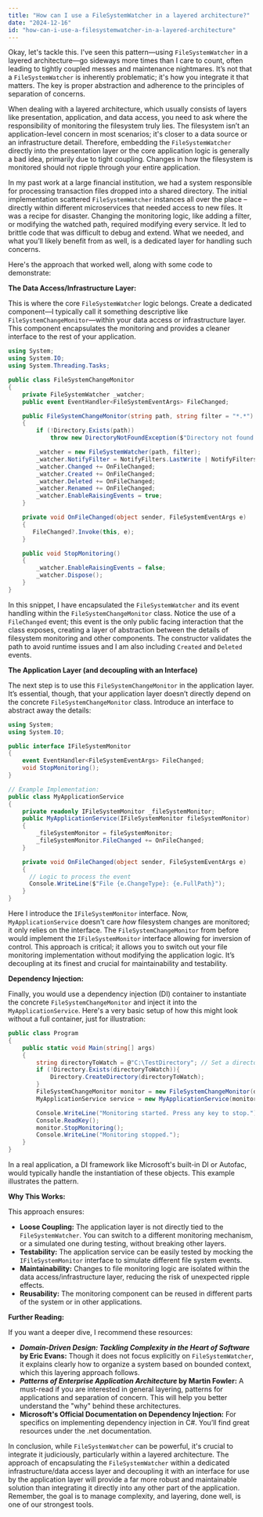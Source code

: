 ```yaml
---
title: "How can I use a FileSystemWatcher in a layered architecture?"
date: "2024-12-16"
id: "how-can-i-use-a-filesystemwatcher-in-a-layered-architecture"
---
```


Okay, let's tackle this. I've seen this pattern—using `FileSystemWatcher` in a layered architecture—go sideways more times than I care to count, often leading to tightly coupled messes and maintenance nightmares. It’s not that a `FileSystemWatcher` is inherently problematic; it's how you integrate it that matters. The key is proper abstraction and adherence to the principles of separation of concerns.

When dealing with a layered architecture, which usually consists of layers like presentation, application, and data access, you need to ask where the responsibility of monitoring the filesystem truly lies. The filesystem isn’t an application-level concern in most scenarios; it's closer to a data source or an infrastructure detail. Therefore, embedding the `FileSystemWatcher` directly into the presentation layer or the core application logic is generally a bad idea, primarily due to tight coupling. Changes in how the filesystem is monitored should not ripple through your entire application.

In my past work at a large financial institution, we had a system responsible for processing transaction files dropped into a shared directory. The initial implementation scattered `FileSystemWatcher` instances all over the place – directly within different microservices that needed access to new files. It was a recipe for disaster. Changing the monitoring logic, like adding a filter, or modifying the watched path, required modifying every service. It led to brittle code that was difficult to debug and extend. What we needed, and what you’ll likely benefit from as well, is a dedicated layer for handling such concerns.

Here's the approach that worked well, along with some code to demonstrate:

**The Data Access/Infrastructure Layer:**

This is where the core `FileSystemWatcher` logic belongs. Create a dedicated component—I typically call it something descriptive like `FileSystemChangeMonitor`—within your data access or infrastructure layer. This component encapsulates the monitoring and provides a cleaner interface to the rest of your application.

```csharp
using System;
using System.IO;
using System.Threading.Tasks;

public class FileSystemChangeMonitor
{
    private FileSystemWatcher _watcher;
    public event EventHandler<FileSystemEventArgs> FileChanged;

    public FileSystemChangeMonitor(string path, string filter = "*.*")
    {
        if (!Directory.Exists(path))
            throw new DirectoryNotFoundException($"Directory not found: {path}");

        _watcher = new FileSystemWatcher(path, filter);
        _watcher.NotifyFilter = NotifyFilters.LastWrite | NotifyFilters.FileName;
        _watcher.Changed += OnFileChanged;
        _watcher.Created += OnFileChanged;
        _watcher.Deleted += OnFileChanged;
        _watcher.Renamed += OnFileChanged;
        _watcher.EnableRaisingEvents = true;
    }

    private void OnFileChanged(object sender, FileSystemEventArgs e)
    {
       FileChanged?.Invoke(this, e);
    }

    public void StopMonitoring()
    {
        _watcher.EnableRaisingEvents = false;
        _watcher.Dispose();
    }
}
```

In this snippet, I have encapsulated the `FileSystemWatcher` and its event handling within the `FileSystemChangeMonitor` class. Notice the use of a `FileChanged` event; this event is the only public facing interaction that the class exposes, creating a layer of abstraction between the details of filesystem monitoring and other components. The constructor validates the path to avoid runtime issues and I am also including `Created` and `Deleted` events.

**The Application Layer (and decoupling with an Interface)**

The next step is to use this `FileSystemChangeMonitor` in the application layer. It’s essential, though, that your application layer doesn’t directly depend on the concrete `FileSystemChangeMonitor` class. Introduce an interface to abstract away the details:

```csharp
using System;
using System.IO;

public interface IFileSystemMonitor
{
    event EventHandler<FileSystemEventArgs> FileChanged;
    void StopMonitoring();
}

// Example Implementation:
public class MyApplicationService
{
    private readonly IFileSystemMonitor _fileSystemMonitor;
    public MyApplicationService(IFileSystemMonitor fileSystemMonitor)
    {
        _fileSystemMonitor = fileSystemMonitor;
        _fileSystemMonitor.FileChanged += OnFileChanged;
    }

    private void OnFileChanged(object sender, FileSystemEventArgs e)
    {
      // Logic to process the event
      Console.WriteLine($"File {e.ChangeType}: {e.FullPath}");
    }
}
```

Here I introduce the `IFileSystemMonitor` interface. Now, `MyApplicationService` doesn't care *how* filesystem changes are monitored; it only relies on the interface. The `FileSystemChangeMonitor` from before would implement the `IFileSystemMonitor` interface allowing for inversion of control. This approach is critical; it allows you to switch out your file monitoring implementation without modifying the application logic. It’s decoupling at its finest and crucial for maintainability and testability.

**Dependency Injection:**

Finally, you would use a dependency injection (DI) container to instantiate the concrete `FileSystemChangeMonitor` and inject it into the `MyApplicationService`. Here's a very basic setup of how this might look without a full container, just for illustration:

```csharp
public class Program
{
    public static void Main(string[] args)
    {
        string directoryToWatch = @"C:\TestDirectory"; // Set a directory you can create to test with.
        if (!Directory.Exists(directoryToWatch)){
            Directory.CreateDirectory(directoryToWatch);
        }
        FileSystemChangeMonitor monitor = new FileSystemChangeMonitor(directoryToWatch);
        MyApplicationService service = new MyApplicationService(monitor);

        Console.WriteLine("Monitoring started. Press any key to stop.");
        Console.ReadKey();
        monitor.StopMonitoring();
        Console.WriteLine("Monitoring stopped.");
    }
}
```

In a real application, a DI framework like Microsoft's built-in DI or Autofac, would typically handle the instantiation of these objects. This example illustrates the pattern.

**Why This Works:**

This approach ensures:

*   **Loose Coupling:** The application layer is not directly tied to the `FileSystemWatcher`. You can switch to a different monitoring mechanism, or a simulated one during testing, without breaking other layers.
*   **Testability:** The application service can be easily tested by mocking the `IFileSystemMonitor` interface to simulate different file system events.
*   **Maintainability:** Changes to file monitoring logic are isolated within the data access/infrastructure layer, reducing the risk of unexpected ripple effects.
*   **Reusability:** The monitoring component can be reused in different parts of the system or in other applications.

**Further Reading:**

If you want a deeper dive, I recommend these resources:

*   **_Domain-Driven Design: Tackling Complexity in the Heart of Software_ by Eric Evans:** Though it does not focus explicitly on `FileSystemWatcher`, it explains clearly how to organize a system based on bounded context, which this layering approach follows.
*   **_Patterns of Enterprise Application Architecture_ by Martin Fowler:** A must-read if you are interested in general layering, patterns for applications and separation of concern. This will help you better understand the "why" behind these architectures.
*   **Microsoft's Official Documentation on Dependency Injection:** For specifics on implementing dependency injection in C#. You’ll find great resources under the .net documentation.

In conclusion, while `FileSystemWatcher` can be powerful, it's crucial to integrate it judiciously, particularly within a layered architecture. The approach of encapsulating the `FileSystemWatcher` within a dedicated infrastructure/data access layer and decoupling it with an interface for use by the application layer will provide a far more robust and maintainable solution than integrating it directly into any other part of the application. Remember, the goal is to manage complexity, and layering, done well, is one of our strongest tools.
